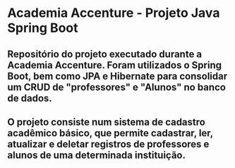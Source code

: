 # Academia Accenture - Projeto Java Spring Boot

## Repositório do projeto executado durante a Academia Accenture. Foram utilizados o Spring Boot, bem como JPA e Hibernate para consolidar um CRUD de "professores" e "Alunos" no banco de dados.
## O projeto consiste num sistema de cadastro acadêmico básico, que permite cadastrar, ler, atualizar e deletar registros de professores e alunos de uma determinada instituição. 
